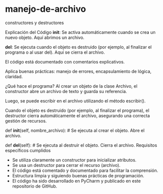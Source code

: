 # manejo-de-archivo
constructores y destructores

Explicación del Código
__init__: Se activa automáticamente cuando se crea un nuevo objeto. Aquí abrimos un archivo.

__del__: Se ejecuta cuando el objeto es destruido (por ejemplo, al finalizar el programa o al usar del). Aquí se cierra el archivo.

El código está documentado con comentarios explicativos.

Aplica buenas prácticas: manejo de errores, encapsulamiento de lógica, claridad.

¿Qué hace el programa?
Al crear un objeto de la clase Archivo, el constructor abre un archivo de texto y guarda su referencia.

Luego, se puede escribir en el archivo utilizando el método escribir().

Cuando el objeto es destruido (por ejemplo, al finalizar el programa), el destructor cierra automáticamente el archivo, asegurando una correcta gestión de recursos.

def __init__(self, nombre_archivo):
    # Se ejecuta al crear el objeto. Abre el archivo.

def __del__(self):
    # Se ejecuta al destruir el objeto. Cierra el archivo.
Requisitos específicos cumplidos
* Se utiliza claramente un constructor para inicializar atributos.
* Se usa un destructor para cerrar el recurso (archivo).
* El código está comentado y documentado para facilitar la comprensión.
* Estructura limpia y siguiendo buenas prácticas de programación.
* El código ha sido desarrollado en PyCharm y publicado en este repositorio de GitHub.


